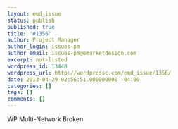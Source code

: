 ```yaml
---
layout: emd_issue
status: publish
published: true
title: '#1356'
author: Project Manager
author_login: issues-pm
author_email: issues-pm@emarketdesign.com
excerpt: not-listed
wordpress_id: 13448
wordpress_url: http://wordpressc.com/emd_issue/1356/
date: 2013-04-29 02:56:51.000000000 -04:00
categories: []
tags: []
comments: []
---
```

WP Multi-Network Broken
